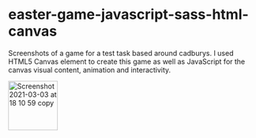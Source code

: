 # easter-game-javascript-sass-html-canvas

Screenshots of a game for a test task based around cadburys. I used HTML5 Canvas element to create this game as well as JavaScript for the canvas visual content, animation and interactivity.  

<img width="100" alt="Screenshot 2021-03-03 at 18 10 59 copy" src="https://user-images.githubusercontent.com/57684147/109853713-1d8ceb80-7c4e-11eb-8460-74842588bf5f.png">
